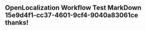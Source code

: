 <properties
ms.topic="hero-topic"
ms.test1="hero-topic"
ms.test2="test"/>

## OpenLocalization Workflow Test MarkDown 15e9d4f1-cc37-4601-9cf4-9040a83061ce thanks!
